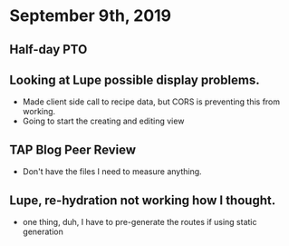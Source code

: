 # September 9th, 2019

## Half-day PTO

## Looking at Lupe possible display problems.
- Made client side call to recipe data, but CORS is preventing this from working.
- Going to start the creating and editing view

## TAP Blog Peer Review
- Don't have the files I need to measure anything.

## Lupe, re-hydration not working how I thought.
- one thing, duh, I have to pre-generate the routes if using static generation

